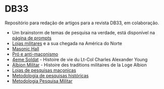 # DB33
Repositório para redação de artigos para a revista DB33, em colaboração.

- Um brainstorm de temas de pesquisa na verdade, está disponível na [página de prompts](./prompts.md)
- [Lojas militares](./lojasMilitares.md) e a sua chegada na América do Norte
- [Masonic Hall](./masonicHall.md)
- [Pró e anti-maçonismo](./antiMaconismo.md)
- [4eme Soldat](./4emeSoldat.md) - Histoire de vie du Lt-Col Charles Alexander Young
- [Albion Militar](./albionMilitar.md) - Histoire des traditions militaires de la Loge Albion
- [Lojas de pesquisas maçonicas](./lojasPesquisasMaconicas.md)
- [Metodologia de pesquisas históricas](./metodologiaPesquisa.md)
- [Metodologia Pesquisa Militar](./militaryResearch.md)

